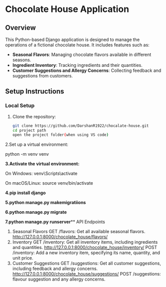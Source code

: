 # Chocolate House Application

## Overview
This Python-based Django application is designed to manage the operations of a fictional chocolate house. It includes features such as:
- **Seasonal Flavors**: Managing chocolate flavors available in different seasons.
- **Ingredient Inventory**: Tracking ingredients and their quantities.
- **Customer Suggestions and Allergy Concerns**: Collecting feedback and suggestions from customers.

## Setup Instructions

### Local Setup
1. Clone the repository:
   
   ```bash
   git clone https://github.com/DarshanR1922/chocalate-house.git
   cd project path
   open the project folder(when using VS code)

2.Set up a virtual environment:

python -m venv venv

**3.Activate the virtual environment:**

On Windows:
venv\Scripts\activate

On macOS/Linux:
source venv/bin/activate

**4.pip install django**

**5.python manage.py makemigratiions**

**6.python manage.py migrate**

**7.python manage.py runserver****
API Endpoints
1. Seasonal Flavors
GET /flavors: Get all available seasonal flavors.
http://127.0.0.1:8000/chocolate_house/flavors/
2. Inventory
GET /inventory: Get all inventory items, including ingredients and quantities.
   http://127.0.0.1:8000/chocolate_house/inventory/
POST /inventory: Add a new inventory item, specifying its name, quantity, and unit price.
3. Customer Suggestions
GET /suggestions: Get all customer suggestions, including feedback and allergy concerns.
http://127.0.0.1:8000/chocolate_house/suggestions/
POST /suggestions: flavour suggestion and any allergy concerns.
